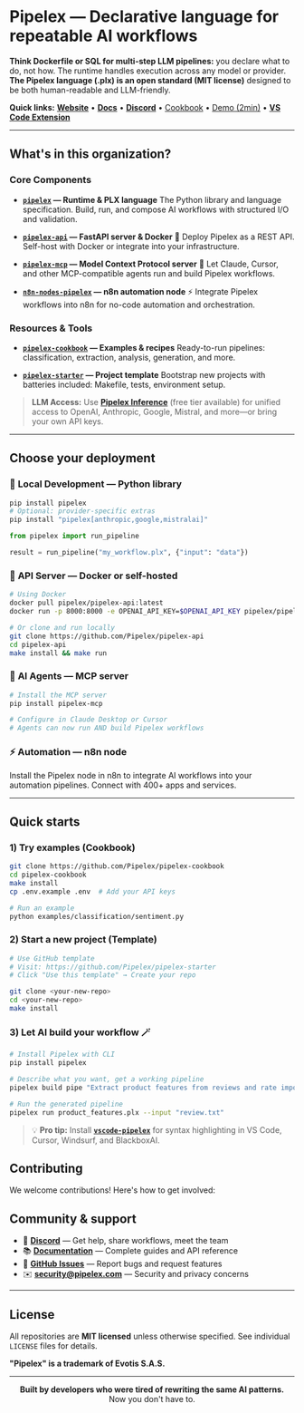 # Pipelex — Declarative language for repeatable AI workflows

**Think Dockerfile or SQL for multi-step LLM pipelines:** you declare what to do, not how. The runtime handles execution across any model or provider. **The Pipelex language (.plx) is an open standard (MIT license)** designed to be both human-readable and LLM-friendly.

**Quick links:**
**[Website](https://www.pipelex.com/)** • **[Docs](https://docs.pipelex.com/)** • **[Discord](https://go.pipelex.com/discord)** • [Cookbook](https://github.com/Pipelex/pipelex-cookbook) • [Demo (2min)](https://go.pipelex.com/demo) • **[VS Code Extension](https://open-vsx.org/extension/Pipelex/pipelex)**

---

## What's in this organization?

### Core Components

* **[`pipelex`](https://github.com/Pipelex/pipelex) — Runtime & PLX language** 
  The Python library and language specification. Build, run, and compose AI workflows with structured I/O and validation.

* **[`pipelex-api`](https://github.com/Pipelex/pipelex-api) — FastAPI server & Docker** 🚀
  Deploy Pipelex as a REST API. Self-host with Docker or integrate into your infrastructure.

* **[`pipelex-mcp`](https://github.com/Pipelex/pipelex-mcp) — Model Context Protocol server** 🤖
  Let Claude, Cursor, and other MCP-compatible agents run and build Pipelex workflows.

* **[`n8n-nodes-pipelex`](https://github.com/Pipelex/n8n-nodes-pipelex) — n8n automation node** ⚡
  Integrate Pipelex workflows into n8n for no-code automation and orchestration.

### Resources & Tools

* **[`pipelex-cookbook`](https://github.com/Pipelex/pipelex-cookbook) — Examples & recipes**
  Ready-to-run pipelines: classification, extraction, analysis, generation, and more.

* **[`pipelex-starter`](https://github.com/Pipelex/pipelex-starter) — Project template**
  Bootstrap new projects with batteries included: Makefile, tests, environment setup.

> **LLM Access:** Use **[Pipelex Inference](https://docs.pipelex.com/pages/configuration/config-technical/inference-backend-config/)** (free tier available) for unified access to OpenAI, Anthropic, Google, Mistral, and more—or bring your own API keys.

---

## Choose your deployment

### 🐍 **Local Development** — Python library

```bash
pip install pipelex
# Optional: provider-specific extras
pip install "pipelex[anthropic,google,mistralai]"
```

```python
from pipelex import run_pipeline

result = run_pipeline("my_workflow.plx", {"input": "data"})
```

### 🐳 **API Server** — Docker or self-hosted

```bash
# Using Docker
docker pull pipelex/pipelex-api:latest
docker run -p 8000:8000 -e OPENAI_API_KEY=$OPENAI_API_KEY pipelex/pipelex-api

# Or clone and run locally
git clone https://github.com/Pipelex/pipelex-api
cd pipelex-api
make install && make run
```

### 🤖 **AI Agents** — MCP server

```bash
# Install the MCP server
pip install pipelex-mcp

# Configure in Claude Desktop or Cursor
# Agents can now run AND build Pipelex workflows
```

### ⚡ **Automation** — n8n node

Install the Pipelex node in n8n to integrate AI workflows into your automation pipelines. Connect with 400+ apps and services.

---

## Quick starts

### 1) **Try examples** (Cookbook)

```bash
git clone https://github.com/Pipelex/pipelex-cookbook
cd pipelex-cookbook
make install
cp .env.example .env  # Add your API keys

# Run an example
python examples/classification/sentiment.py
```

### 2) **Start a new project** (Template)

```bash
# Use GitHub template
# Visit: https://github.com/Pipelex/pipelex-starter
# Click "Use this template" → Create your repo

git clone <your-new-repo>
cd <your-new-repo>
make install
```

### 3) **Let AI build your workflow** 🪄

```bash
# Install Pipelex with CLI
pip install pipelex

# Describe what you want, get a working pipeline
pipelex build pipe "Extract product features from reviews and rate importance 1-10"

# Run the generated pipeline
pipelex run product_features.plx --input "review.txt"
```

> 💡 **Pro tip:** Install **[`vscode-pipelex`](https://open-vsx.org/extension/Pipelex/pipelex)** for syntax highlighting in VS Code, Cursor, Windsurf, and BlackboxAI.

## Contributing

We welcome contributions! Here's how to get involved:

## Community & support

- 💬 **[Discord](https://go.pipelex.com/discord)** — Get help, share workflows, meet the team
- 📚 **[Documentation](https://docs.pipelex.com/)** — Complete guides and API reference
- 🐛 **[GitHub Issues](https://github.com/Pipelex/pipelex/issues)** — Report bugs and request features
- ✉️ **[security@pipelex.com](mailto:security@pipelex.com)** — Security and privacy concerns

---

## License

All repositories are **MIT licensed** unless otherwise specified. See individual `LICENSE` files for details.

**"Pipelex" is a trademark of Evotis S.A.S.**

---

<p align="center">
  <strong>Built by developers who were tired of rewriting the same AI patterns.</strong><br>
  Now you don't have to.
</p>
